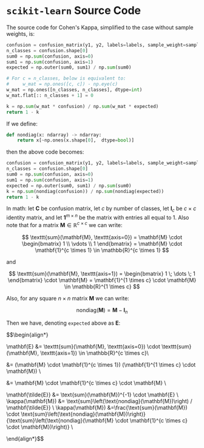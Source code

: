 
# `scikit-learn` Source Code

The source code for Cohen's Kappa, simplified to the case without sample
weights, is:

```python
confusion = confusion_matrix(y1, y2, labels=labels, sample_weight=sample_weight)
n_classes = confusion.shape[0]
sum0 = np.sum(confusion, axis=0)
sum1 = np.sum(confusion, axis=1)
expected = np.outer(sum0, sum1) / np.sum(sum0)

# For c = n_classes, below is equivalent to:
#     w_mat = np.ones([c, c]) - np.eye(c)
w_mat = np.ones([n_classes, n_classes], dtype=int)
w_mat.flat[:: n_classes + 1] = 0

k = np.sum(w_mat * confusion) / np.sum(w_mat * expected)
return 1 - k
```

If we define:
```python
def nondiag(x: ndarray) -> ndarray:
    return x[~np.ones(x.shape[0],  dtype=bool)]
```

then the above code becomes:

```python
confusion = confusion_matrix(y1, y2, labels=labels, sample_weight=sample_weight)
n_classes = confusion.shape[0]
sum0 = np.sum(confusion, axis=0)
sum1 = np.sum(confusion, axis=1)
expected = np.outer(sum0, sum1) / np.sum(sum0)
k = np.sum(nondiag(confusion)) / np.sum(nondiag(expected))
return 1 - k
```



In math: let $\mathbf{C}$ be confusion matrix, let $c$ by number of classes,
let $\mathbf{I}_c$ be $c \times c$ identity matrix, and let $\mathbf{1}^{m \times n}$ be
the matrix with entries all equal to 1.  Also note that for a matrix
$\mathbf{M} \in \mathbb{R}^{c \times c}$ we can write:

$$
\texttt{sum}(\mathbf{M}, \texttt{axis=0}) =
\mathbf{M} \cdot \begin{bmatrix} 1 \\ \vdots \\ 1 \end{bmatrix}
=  \mathbf{M} \cdot \mathbf{1}^{c \times 1} \in \mathbb{R}^{c \times 1}
$$

and

$$
\texttt{sum}(\mathbf{M}, \texttt{axis=1}) =
\begin{bmatrix} 1 \;  \dots \; 1 \end{bmatrix} \cdot \mathbf{M}
=  \mathbf{1}^{1 \times c} \cdot \mathbf{M} \in \mathbb{R}^{1 \times c}
$$

Also, for any square $n \times n$ matrix $\mathbf{M}$ we can write:

$$
\text{nondiag}(\mathbf{M}) = \mathbf{M} - \mathbf{I}_n
$$

Then we have, denoting `expected` above as $\mathbf{E}$:

$$\begin{align*}

\mathbf{E} &= \texttt{sum}(\mathbf{M}, \texttt{axis=0}) \cdot \texttt{sum}(\mathbf{M}, \texttt{axis=1}) \in \mathbb{R}^{c \times c}\\

&= (\mathbf{M} \cdot \mathbf{1}^{c \times 1}) (\mathbf{1}^{1 \times c} \cdot \mathbf{M}) \\

&= \mathbf{M} \cdot \mathbf{1}^{c \times c} \cdot  \mathbf{M} \\



\mathbf{\tilde{E}} &= \text{sum}(\mathbf{M})^{-1} \cdot \mathbf{E}  \\
\kappa(\mathbf{M}) &= \text{sum}\left(\text{nondiag}(\mathbf{M})\right) / \mathbf{\tilde{E}}  \\
\kappa(\mathbf{M}) &=\frac{\text{sum}(\mathbf{M}) \cdot \text{sum}\left(\text{nondiag}(\mathbf{M})\right)}{\text{sum}\left(\text{nondiag}(\mathbf{M} \cdot \mathbf{1}^{c \times c} \cdot  \mathbf{M})\right)}  \\

\end{align*}$$